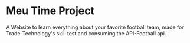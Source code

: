 # Meu Time Project 

A Website to learn everything about your favorite football team, made for Trade-Technology's skill test and consuming the API-Football api.
